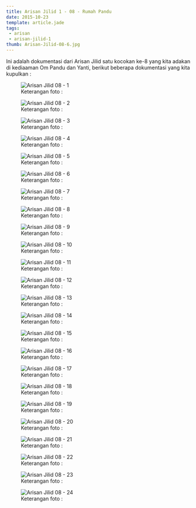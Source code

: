 ```yaml
---
title: Arisan Jilid 1 - 08 - Rumah Pandu
date: 2015-10-23
template: article.jade
tags:
 - arisan
 - arisan-jilid-1
thumb: Arisan-Jilid-08-6.jpg
---
```


Ini adalah dokumentasi dari Arisan Jilid satu kocokan ke-8 yang kita adakan di kediaaman Om Pandu dan Yanti, berikut beberapa dokumentasi yang kita kupulkan :

<figure>
  <img class="lazy content-img" src="/story/assets/img/placeholder.png" data-src="/story/assets/img/Arisan-Jilid-08-1.jpg" alt="Arisan Jilid 08 - 1" />
  <figcaption>Keterangan foto :</figcaption>
</figure>


<figure>
  <img class="lazy content-img" src="/story/assets/img/placeholder.png" data-src="/story/assets/img/Arisan-Jilid-08-2.jpg" alt="Arisan Jilid 08 - 2" />
  <figcaption>Keterangan foto :</figcaption>
</figure>

<figure>
  <img class="lazy content-img" src="/story/assets/img/placeholder.png" data-src="/story/assets/img/Arisan-Jilid-08-3.jpg" alt="Arisan Jilid 08 - 3" />
  <figcaption>Keterangan foto :</figcaption>
</figure>

<figure>
  <img class="lazy content-img" src="/story/assets/img/placeholder.png" data-src="/story/assets/img/Arisan-Jilid-08-4.jpg" alt="Arisan Jilid 08 - 4" />
  <figcaption>Keterangan foto :</figcaption>
</figure>

<figure>
  <img class="lazy content-img" src="/story/assets/img/placeholder.png" data-src="/story/assets/img/Arisan-Jilid-08-5.jpg" alt="Arisan Jilid 08 - 5" />
  <figcaption>Keterangan foto :</figcaption>
</figure>

<figure>
  <img class="lazy content-img" src="/story/assets/img/placeholder.png" data-src="/story/assets/img/Arisan-Jilid-08-6.jpg" alt="Arisan Jilid 08 - 6" />
  <figcaption>Keterangan foto :</figcaption>
</figure>

<figure>
  <img class="lazy content-img" src="/story/assets/img/placeholder.png" data-src="/story/assets/img/Arisan-Jilid-08-7.jpg" alt="Arisan Jilid 08 - 7" />
  <figcaption>Keterangan foto :</figcaption>
</figure>

<figure>
  <img class="lazy content-img" src="/story/assets/img/placeholder.png" data-src="/story/assets/img/Arisan-Jilid-08-8.jpg" alt="Arisan Jilid 08 - 8" />
  <figcaption>Keterangan foto :</figcaption>
</figure>

<figure>
  <img class="lazy content-img" src="/story/assets/img/placeholder.png" data-src="/story/assets/img/Arisan-Jilid-08-9.jpg" alt="Arisan Jilid 08 - 9" />
  <figcaption>Keterangan foto :</figcaption>
</figure>

<figure>
  <img class="lazy content-img" src="/story/assets/img/placeholder.png" data-src="/story/assets/img/Arisan-Jilid-08-10.jpg" alt="Arisan Jilid 08 - 10" />
  <figcaption>Keterangan foto :</figcaption>
</figure>

<figure>
  <img class="lazy content-img" src="/story/assets/img/placeholder.png" data-src="/story/assets/img/Arisan-Jilid-08-11.jpg" alt="Arisan Jilid 08 - 11" />
  <figcaption>Keterangan foto :</figcaption>
</figure>

<figure>
  <img class="lazy content-img" src="/story/assets/img/placeholder.png" data-src="/story/assets/img/Arisan-Jilid-08-12.jpg" alt="Arisan Jilid 08 - 12" />
  <figcaption>Keterangan foto :</figcaption>
</figure>

<figure>
  <img class="lazy content-img" src="/story/assets/img/placeholder.png" data-src="/story/assets/img/Arisan-Jilid-08-13.jpg" alt="Arisan Jilid 08 - 13" />
  <figcaption>Keterangan foto :</figcaption>
</figure>

<figure>
  <img class="lazy content-img" src="/story/assets/img/placeholder.png" data-src="/story/assets/img/Arisan-Jilid-08-14.jpg" alt="Arisan Jilid 08 - 14" />
  <figcaption>Keterangan foto :</figcaption>
</figure>

<figure>
  <img class="lazy content-img" src="/story/assets/img/placeholder.png" data-src="/story/assets/img/Arisan-Jilid-08-15.jpg" alt="Arisan Jilid 08 - 15" />
  <figcaption>Keterangan foto :</figcaption>
</figure>

<figure>
  <img class="lazy content-img" src="/story/assets/img/placeholder.png" data-src="/story/assets/img/Arisan-Jilid-08-16.jpg" alt="Arisan Jilid 08 - 16" />
  <figcaption>Keterangan foto :</figcaption>
</figure>

<figure>
  <img class="lazy content-img" src="/story/assets/img/placeholder.png" data-src="/story/assets/img/Arisan-Jilid-08-17.jpg" alt="Arisan Jilid 08 - 17" />
  <figcaption>Keterangan foto :</figcaption>
</figure>

<figure>
  <img class="lazy content-img" src="/story/assets/img/placeholder.png" data-src="/story/assets/img/Arisan-Jilid-08-18.jpg" alt="Arisan Jilid 08 - 18" />
  <figcaption>Keterangan foto :</figcaption>
</figure>

<figure>
  <img class="lazy content-img" src="/story/assets/img/placeholder.png" data-src="/story/assets/img/Arisan-Jilid-08-19.jpg" alt="Arisan Jilid 08 - 19" />
  <figcaption>Keterangan foto :</figcaption>
</figure>

<figure>
  <img class="lazy content-img" src="/story/assets/img/placeholder.png" data-src="/story/assets/img/Arisan-Jilid-08-20.jpg" alt="Arisan Jilid 08 - 20" />
  <figcaption>Keterangan foto :</figcaption>
</figure>

<figure>
  <img class="lazy content-img" src="/story/assets/img/placeholder.png" data-src="/story/assets/img/Arisan-Jilid-08-21.jpg" alt="Arisan Jilid 08 - 21" />
  <figcaption>Keterangan foto :</figcaption>
</figure>

<figure>
  <img class="lazy content-img" src="/story/assets/img/placeholder.png" data-src="/story/assets/img/Arisan-Jilid-08-22.jpg" alt="Arisan Jilid 08 - 22" />
  <figcaption>Keterangan foto :</figcaption>
</figure>

<figure>
  <img class="lazy content-img" src="/story/assets/img/placeholder.png" data-src="/story/assets/img/Arisan-Jilid-08-23.jpg" alt="Arisan Jilid 08 - 23" />
  <figcaption>Keterangan foto :</figcaption>
</figure>

<figure>
  <img class="lazy content-img" src="/story/assets/img/placeholder.png" data-src="/story/assets/img/Arisan-Jilid-08-24.jpg" alt="Arisan Jilid 08 - 24" />
  <figcaption>Keterangan foto :</figcaption>
</figure>
